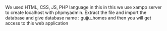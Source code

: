 We used HTML, CSS, JS, PHP language in this
in this we use xampp server to create localhost with phpmyadmin.
Extract the file and import the database and give database name : gujju_homes
and then you will get access to this web application 
